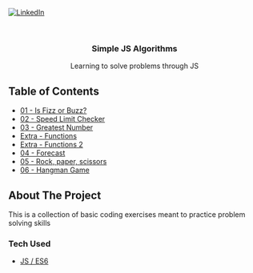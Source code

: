 [![LinkedIn][linkedin-shield]][linkedin-url]

<br />
<div align="center">
  <h3 align="center">Simple JS Algorithms</h3>
  <p align="center">
    Learning to solve problems through JS
  </p>
</div>

## Table of Contents

- [01 - Is Fizz or Buzz?](https://github.com/AlbaCasas/simple-algorithms/pull/2)
- [02 - Speed Limit Checker](https://github.com/AlbaCasas/simple-algorithms/pull/3)
- [03 - Greatest Number](https://github.com/AlbaCasas/simple-algorithms/pull/4)
- [Extra - Functions](https://github.com/AlbaCasas/simple-algorithms/pull/5)
- [Extra - Functions 2](https://github.com/AlbaCasas/simple-algorithms/pull/6)
- [04 - Forecast](https://github.com/AlbaCasas/simple-algorithms/pull/7)
- [05 - Rock, paper, scissors](https://github.com/AlbaCasas/simple-algorithms/pull/8)
- [06 - Hangman Game](https://github.com/AlbaCasas/simple-algorithms/pull/10)

## About The Project

This is a collection of basic coding exercises meant to practice problem solving skills

### Tech Used

- [JS / ES6](https://tc39.es/ecma262/)

[linkedin-shield]: https://img.shields.io/badge/-LinkedIn-black.svg?style=for-the-badge&logo=linkedin&colorB=555
[linkedin-url]: https://www.linkedin.com/in/alba-casas/
